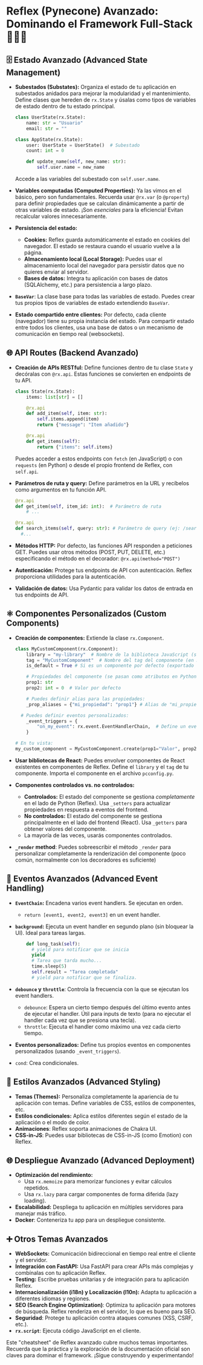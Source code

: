 #  Reflex (Pynecone) Avanzado: Dominando el Framework Full-Stack 🚀🐍🔥

## 🗄️ **Estado Avanzado (Advanced State Management)**

*   **Subestados (Substates):** Organiza el estado de tu aplicación en subestados anidados para mejorar la modularidad y el mantenimiento.  Define clases que hereden de `rx.State` y úsalas como tipos de variables de estado dentro de tu estado principal.

    ```python
    class UserState(rx.State):
        name: str = "Usuario"
        email: str = ""

    class AppState(rx.State):
        user: UserState = UserState()  # Subestado
        count: int = 0

        def update_name(self, new_name: str):
            self.user.name = new_name
    ```
    Accede a las variables del subestado con `self.user.name`.

*   **Variables computadas (Computed Properties):** Ya las vimos en el básico, pero son fundamentales. Recuerda usar `@rx.var` (o `@property`) para definir propiedades que se calculan dinámicamente a partir de otras variables de estado.  ¡Son *esenciales* para la eficiencia! Evitan recalcular valores innecesariamente.

*   **Persistencia del estado:**
    *   **Cookies:** Reflex guarda automáticamente el estado en cookies del navegador.  El estado se restaura cuando el usuario vuelve a la página.
    *   **Almacenamiento local (Local Storage):** Puedes usar el almacenamiento local del navegador para persistir datos que no quieres enviar al servidor.
    *   **Bases de datos:** Integra tu aplicación con bases de datos (SQLAlchemy, etc.) para persistencia a largo plazo.

* **`BaseVar`**: La clase base para todas las variables de estado. Puedes crear tus propios tipos de variables de estado extendiendo `BaseVar`.

*   **Estado compartido entre clientes:** Por defecto, cada cliente (navegador) tiene su propia instancia del estado.  Para compartir estado entre todos los clientes, usa una base de datos o un mecanismo de comunicación en tiempo real (websockets).

## 🌐 **API Routes (Backend Avanzado)**

*   **Creación de APIs RESTful:** Define funciones dentro de tu clase `State` y decóralas con `@rx.api`.  Estas funciones se convierten en endpoints de tu API.

    ```python
    class State(rx.State):
        items: list[str] = []

        @rx.api
        def add_item(self, item: str):
            self.items.append(item)
            return {"message": "Item añadido"}

        @rx.api
        def get_items(self):
            return {"items": self.items}

    ```
    Puedes acceder a estos endpoints con `fetch` (en JavaScript) o con `requests` (en Python) o desde el propio frontend de Reflex, con `self.api`.

*   **Parámetros de ruta y query:**  Define parámetros en la URL y recíbelos como argumentos en tu función API.

    ```python
    @rx.api
    def get_item(self, item_id: int):  # Parámetro de ruta
        # ...

    @rx.api
    def search_items(self, query: str): # Parámetro de query (ej: /search_items?query=palabra)
      #...
    ```

*   **Métodos HTTP:**  Por defecto, las funciones API responden a peticiones GET.  Puedes usar otros métodos (POST, PUT, DELETE, etc.) especificando el método en el decorador: `@rx.api(method="POST")`

*   **Autenticación:** Protege tus endpoints de API con autenticación. Reflex proporciona utilidades para la autenticación.

*   **Validación de datos:** Usa Pydantic para validar los datos de entrada en tus endpoints de API.

## ⚛️ **Componentes Personalizados (Custom Components)**

*   **Creación de componentes:** Extiende la clase `rx.Component`.

    ```python
    class MyCustomComponent(rx.Component):
        library = "my-library"  # Nombre de la biblioteca JavaScript (si la usas)
        tag = "MyCustomComponent"  # Nombre del tag del componente (en JavaScript)
        is_default = True # Si es un componente por defecto (exportado como default)

        # Propiedades del componente (se pasan como atributos en Python)
        prop1: str
        prop2: int = 0  # Valor por defecto

        # Puedes definir alias para las propiedades:
        _prop_aliases = {"mi_propiedad": "prop1"} # Alias de "mi_propiedad" a "prop1"

      # Puedes definir eventos personalizados:
        _event_triggers = {
            "on_my_event": rx.event.EventHandlerChain,  # Define un evento "on_my_event"
        }

    # En tu vista:
    my_custom_component = MyCustomComponent.create(prop1="Valor", prop2=10, on_my_event=State.handle_my_event)

    ```

*   **Usar bibliotecas de React:**  Puedes envolver componentes de React existentes en componentes de Reflex.  Define el `library` y el `tag` de tu componente.  Importa el componente en el archivo `pcconfig.py`.

*   **Componentes controlados vs. no controlados:**
    *   **Controlados:** El estado del componente se gestiona *completamente* en el lado de Python (Reflex).  Usa `_setters` para actualizar propiedades en respuesta a eventos del frontend.
    *   **No controlados:** El estado del componente se gestiona principalmente en el lado del frontend (React).  Usa `_getters` para obtener valores del componente.
    * La mayoría de las veces, usarás componentes controlados.

* **`_render` method**: Puedes sobreescribir el método `_render` para personalizar completamente la renderización del componente (poco común, normalmente con los decoradores es suficiente)

## 🔗 **Eventos Avanzados (Advanced Event Handling)**

*   **`EventChain`:** Encadena varios event handlers.  Se ejecutan en orden.
    * `return [event1, event2, event3]` en un event handler.
*   **`background`:** Ejecuta un event handler en segundo plano (sin bloquear la UI). Ideal para tareas largas.

    ```python
        def long_task(self):
          # yield para notificar que se inicia
          yield
          # Tarea que tarda mucho...
          time.sleep(5)
          self.result = "Tarea completada"
          # yield para notificar que se finaliza.
    ```

* **`debounce` y `throttle`**:  Controla la frecuencia con la que se ejecutan los event handlers.
    *  `debounce`:  Espera un cierto tiempo después del último evento antes de ejecutar el handler.  Útil para inputs de texto (para no ejecutar el handler cada vez que se presiona una tecla).
    *   `throttle`:  Ejecuta el handler como máximo una vez cada cierto tiempo.

*   **Eventos personalizados:** Define tus propios eventos en componentes personalizados (usando `_event_triggers`).
* `cond`: Crea condicionales.

## 🎨 **Estilos Avanzados (Advanced Styling)**

*   **Temas (Themes):**  Personaliza completamente la apariencia de tu aplicación con temas. Define variables de CSS, estilos de componentes, etc.
*   **Estilos condicionales:**  Aplica estilos diferentes según el estado de la aplicación o el modo de color.
* **Animaciones**: Reflex soporta animaciones de Chakra UI.
* **CSS-in-JS**: Puedes usar bibliotecas de CSS-in-JS (como Emotion) con Reflex.

## 🌐 **Despliegue Avanzado (Advanced Deployment)**

*   **Optimización del rendimiento:**
    *   Usa `rx.memoize` para memorizar funciones y evitar cálculos repetidos.
    *   Usa `rx.lazy` para cargar componentes de forma diferida (lazy loading).
*   **Escalabilidad:**  Despliega tu aplicación en múltiples servidores para manejar más tráfico.
* **Docker**: Conteneriza tu app para un despliegue consistente.

## ➕ **Otros Temas Avanzados**

*   **WebSockets:**  Comunicación bidireccional en tiempo real entre el cliente y el servidor.
*   **Integración con FastAPI:**  Usa FastAPI para crear APIs más complejas y combínalas con tu aplicación Reflex.
*   **Testing:**  Escribe pruebas unitarias y de integración para tu aplicación Reflex.
*   **Internacionalización (i18n) y Localización (l10n):**  Adapta tu aplicación a diferentes idiomas y regiones.
* **SEO (Search Engine Optimization)**: Optimiza tu aplicación para motores de búsqueda. Reflex renderiza en el servidor, lo que es bueno para SEO.
* **Seguridad**: Protege tu aplicación contra ataques comunes (XSS, CSRF, etc.).
*  **`rx.script`**:  Ejecuta código JavaScript en el cliente.

Este "cheatsheet" de Reflex avanzado cubre muchos temas importantes. Recuerda que la práctica y la exploración de la documentación oficial son claves para dominar el framework. ¡Sigue construyendo y experimentando!
